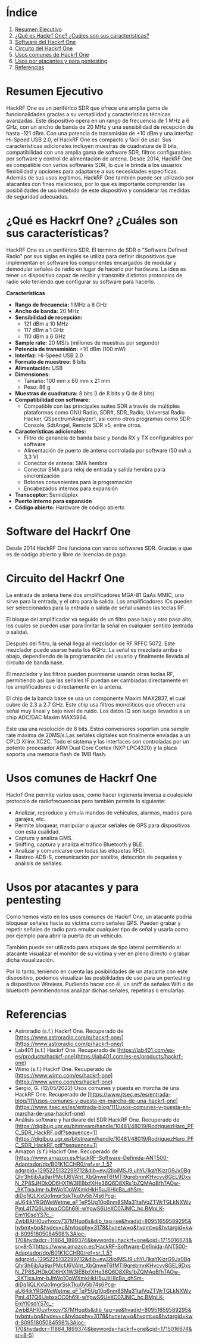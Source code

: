 # Índice

1. [Resumen Ejecutivo](#resumen-ejecutivo)
2. [¿Qué es Hackrf One? ¿Cuáles son sus características?](#qué-es-hackrf-one-cuáles-son-sus-características)
3. [Software del Hackrf One](#software-del-hackrf-one)
4. [Circuito del Hackrf One](#circuito-del-hackrf-one)
5. [Usos comunes de Hackrf One](#usos-comunes-de-hackrf-one)
6. [Usos por atacantes y para pentesting](#usos-por-atacantes-y-para-pentesting)
7. [Referencias](#referencias)

# Resumen Ejecutivo

HackRF One es un periférico SDR que ofrece una amplia gama de funcionalidades gracias a su versatilidad y características técnicas avanzadas. Este dispositivo opera en un rango de frecuencia de 1 MHz a 6 GHz, con un ancho de banda de 20 MHz y una sensibilidad de recepción de hasta -121 dBm. Con una potencia de transmisión de +10 dBm y una interfaz Hi-Speed USB 2.0, el HackRF One es compacto y fácil de usar. Sus características adicionales incluyen muestras de cuadratura de 8 bits, compatibilidad con una amplia gama de software SDR, filtros configurables por software y control de alimentación de antena. Desde 2014, HackRF One es compatible con varios softwares SDR, lo que le brinda a los usuarios flexibilidad y opciones para adaptarse a sus necesidades específicas. Además de sus usos legítimos, HackRF One también puede ser utilizado por atacantes con fines maliciosos, por lo que es importante comprender las posibilidades de uso indebido de este dispositivo y considerar las medidas de seguridad adecuadas.

# ¿Qué es Hackrf One? ¿Cuáles son sus características?

HackRF One es un periférico SDR. El término de SDR o "Software Defined Radio" por sus siglas en inglés se utiliza para definir dispositivos que implementan en software los componentes encargados de modular y demodular señales de radio en lugar de hacerlo por hardware. La idea es tener un dispositivo capaz de recibir y transmitir distintos protocolos de radio solo teniendo que configurar su software para hacerlo.

**Características** 

- **Rango de frecuencia:** 1 MHz a 6 GHz
- **Ancho de banda:** 20 MHz
- **Sensibilidad de recepción:**
    - 121 dBm a 10 MHz
    - 117 dBm a 1 GHz
    - 110 dBm a 6 GHz
- **Sample rate:** 20 MS/s (millones de muestras por segundo)
- **Potencia de transmisión:** +10 dBm (100 mW)
- **Interfaz:** Hi-Speed USB 2.0
- **Formato de muestreo:** 8 bits
- **Alimentación:** USB
- **Dimensiones:**
    - Tamaño: 100 mm x 60 mm x 21 mm
    - Peso: 86 g
- **Muestras de cuadratura:** 8 bits (I de 8 bits y Q de 8 bits)
- **Compatibilidad con software:** 
  - Compatible con las principales suites SDR a través de múltiples plataformas como GNU Radio, SDR#, SDR_Radio, Universal Radio Hacker, QSpectrumAnalyzer1, así como otros programas como SDR-Console, SdrAngel, Remote SDR v5, entre otros.
- **Características adicionales:**
    - Filtro de ganancia de banda base y banda RX y TX configurables por software
    - Alimentación de puerto de antena controlada por software (50 mA a 3,3 V)
    - Conector de antena: SMA hembra
    - Conector SMA para reloj de entrada y salida hembra para sincronización
    - Botones convenientes para la programación
    - Encabezados internos para expansión
- **Transceptor:** Semidúplex
- **Puerto interno para expansión**
- **Código abierto:** Hardware de código abierto

# Software del Hackrf One

Desde 2014 HackRF One funciona con varios softwares SDR. Gracias a que es de código abierto y libre de licencias de pago.

# Circuito del Hackrf One

La entrada de antena tiene dos amplificadores MGA-81 GaAs MMIC, uno sirve para la entrada, y el otro para la salida. Los amplificadores ICs pueden ser seleccionados para la entrada o salida de señal usando las teclas RF.

El bloque del amplificador va seguido de un filtro pasa bajo y otro pasa alto, los cuales se pueden usar para limitar la señal en cualquier sentido (entrada o salida).

Después del filtro, la señal llega al mezclador de RF RFFC 5072. Este mezclador puede usarse hasta los 6GHz. La señal es mezclada arriba o abajo, dependiendo de la programación del usuario y finalmente llevada al circuito de banda base.

El mezclador y los filtros pueden puentearse usando otras teclas RF, permitiendo asi que las señales IF puedan ser cambiadas directamente en los amplificadores o directamente en la antena.

El chip de la banda base se usa un componente Maxim MAX2837, el cual cubre de 2.3 a 2.7 GHz. Este chip usa filtros monoliticos que ofrecen una señal muy lineal y bajo nivel de ruido. Los datos IQ son luego llevados a un chip ADC/DAC Maxim MAX5864. 

Este usa una resolución de 8 bits. Estos conversores soportan una sample rate máxima de 20MS/s.Las señales digitales son finalmente enviadas a un CPLD Xilinx XC2C. Todo el sistema y las interfaces son controladas por un potente procesador ARM Dual Core Cortex (NXP LPC4320) y la placa soporta una memoria flash de 1MB flash.

# Usos comunes de Hackrf One

Hackrf One permite varios usos, como hacer ingienería inversa a cualquiekr protocolo de radiofrecuencias pero también permite lo siguiente:

- Analizar, reproduce y emula mandos de vehículos, alarmas, mados para garajes, etc.
- Permite bloquear, manipular o ajustar señales de GPS para dispositivos con esta cualidad.
- Captura y analiza GMS.
- Sniffing, captura y analiza el tráfico Bluetooth y BLE.
- Analizar y comunicarse con todas las etiquetas RFDI.
- Rastreo ADB-S, comunicación por satélite, detección de paquetes y análisis de señales.

# Usos por atacantes y para pentesting

Como hemos visto en los usos comunes de Hackrf One, un atacante podría bloquear señales hacia su victima como señales GPS. Pueden grabar y repetir señales de radio para emular cualquier tipo de señal y usarla como por ejemplo para abrir la puerta de un vehículo.

También puede ser utilizado para ataques de tipo lateral permitiendo al atacante visualizar el monitor de su victima y ver en pleno directo o grabar dicha visualización.

Por lo tanto, teniendo en cuenta las posibilidades de un atacante con este dispositivo, podemos visualizar las posbilidades de uso para un pentesting a dispositivos Wireless. Pudiendo hacer con él, un sniff de señales Wifi o de bluetooth permitiendonos analizar dichas señales, repetirlas o emularlas.

# Referencias

- Astroradio (s.f.) Hackrf One. Recuperado de [https://www.astroradio.com/p/hackrf-one/](https://www.astroradio.com/p/hackrf-one/)
- Lab401 (s.f.) Hackrf One. Recuperado de [https://lab401.com/es-es/products/hackrf-one](https://lab401.com/es-es/products/hackrf-one)
- Wimo (s.f.) Hackrf One. Recuperado de [https://www.wimo.com/es/hackrf-one](https://www.wimo.com/es/hackrf-one)
- Sergio, G. (12/05/2022) Usos comunes y puesta en marcha de una HackRF One. Recuperado de [https://www.jtsec.es/es/entrada-blog/111/usos-comunes-y-puesta-en-marcha-de-una-hackrf-one](https://www.jtsec.es/es/entrada-blog/111/usos-comunes-y-puesta-en-marcha-de-una-hackrf-one)
- Análisis software y hardware del SDR HackRF One. Recuperado de [https://digibug.ugr.es/bitstream/handle/10481/48019/RodriguezHaro_PFC_SDR_HackRF.pdf?sequence=1](https://digibug.ugr.es/bitstream/handle/10481/48019/RodriguezHaro_PFC_SDR_HackRF.pdf?sequence=1)
- Amazon (s.f.) Hackrf One. Recuperado de [https://www.amazon.es/HackRF-Software-Definida-ANT500-Adaptador/dp/B01K1CCHR0/ref=sr_1_5?adgrpid=1295225132299712&dib=eyJ2IjoiMSJ9.uhYU1kaYKizrG9Jx0BgQhr3h6jbAa9arPMcfJ6VAht_XbQnweT6fMTI9qrebmnKHvcvv8GEL9DxsN_ZP8SJHDkQD6HX1W3IEBlxfXHe36Q6D8XRs1bZQMAoBfhTAOw-_9KTixaJmr-bJhWo1OpWXmkHkH5uJiIHIcBa_dhSm-diDq1iQLKxQo1mgrSskTku0y5b74s6Pcg-aU64ikYRGtWeWetme_eFTeP5Ug10p6nm8SMa31taIVqZTWrTGLkNXWvPmL417Q6IJebxxOC0h69l-wYpwS6UeXC07JNlC_hc.BMpLK-EmYI0sdYS7c_-ZwbBAHI0uyfvxcv737MHuq6s&dib_tag=se&hvadid=80951659589295&hvbmt=bp&hvdev=c&hvlocphy=3178&hvnetw=o&hvqmt=p&hvtargid=kwd-80951805084598%3Aloc-170&hydadcr=11864_1899374&keywords=hackrf+one&qid=1715016674&sr=8-5](https://www.amazon.es/HackRF-Software-Definida-ANT500-Adaptador/dp/B01K1CCHR0/ref=sr_1_5?adgrpid=1295225132299712&dib=eyJ2IjoiMSJ9.uhYU1kaYKizrG9Jx0BgQhr3h6jbAa9arPMcfJ6VAht_XbQnweT6fMTI9qrebmnKHvcvv8GEL9DxsN_ZP8SJHDkQD6HX1W3IEBlxfXHe36Q6D8XRs1bZQMAoBfhTAOw-_9KTixaJmr-bJhWo1OpWXmkHkH5uJiIHIcBa_dhSm-diDq1iQLKxQo1mgrSskTku0y5b74s6Pcg-aU64ikYRGtWeWetme_eFTeP5Ug10p6nm8SMa31taIVqZTWrTGLkNXWvPmL417Q6IJebxxOC0h69l-wYpwS6UeXC07JNlC_hc.BMpLK-EmYI0sdYS7c_-ZwbBAHI0uyfvxcv737MHuq6s&dib_tag=se&hvadid=80951659589295&hvbmt=bp&hvdev=c&hvlocphy=3178&hvnetw=o&hvqmt=p&hvtargid=kwd-80951805084598%3Aloc-170&hydadcr=11864_1899374&keywords=hackrf+one&qid=1715016674&sr=8-5)
